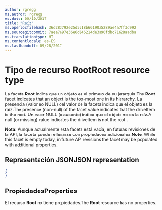 ```yaml
---
author: rgregg
ms.author: rgregg
ms.date: 09/10/2017
title: "Raíz"
ms.openlocfilehash: 36d283792e25d5718b66190a5289ae4a7ff3d992
ms.sourcegitcommit: 7aea7a97e36e6d146214de3a90fdbc71628aadba
ms.translationtype: HT
ms.contentlocale: es-ES
ms.lasthandoff: 09/28/2017
---
```

# <a name="root-resource-type"></a><span data-ttu-id="65206-102">Tipo de recurso Root</span><span class="sxs-lookup"><span data-stu-id="65206-102">Root resource type</span></span>

<span data-ttu-id="65206-103">La faceta **Root** indica que un objeto es el primero de su jerarquía.</span><span class="sxs-lookup"><span data-stu-id="65206-103">The **Root** facet indicates that an object is the top-most one in its hierarchy.</span></span>
<span data-ttu-id="65206-104">La presencia (valor no NULL) del valor de la faceta indica que el objeto es la raíz.</span><span class="sxs-lookup"><span data-stu-id="65206-104">The presence (non-null) of the facet value indicates that the driveItem is the root.</span></span>
<span data-ttu-id="65206-105">Un valor NULL (o ausente) indica que el objeto no es la raíz.</span><span class="sxs-lookup"><span data-stu-id="65206-105">A null (or missing) value indicates the driveItem is not the root..</span></span>

<span data-ttu-id="65206-106">**Nota**: Aunque actualmente esta faceta está vacía, en futuras revisiones de la API, la faceta puede rellenarse con propiedades adicionales.</span><span class="sxs-lookup"><span data-stu-id="65206-106">**Note**: While this facet is empty today, in future API revisions the facet may be populated with additional properties.</span></span>

## <a name="json-representation"></a><span data-ttu-id="65206-107">Representación JSON</span><span class="sxs-lookup"><span data-stu-id="65206-107">JSON representation</span></span>

<!-- { "blockType": "resource", "@type": "microsoft.graph.root" } -->

```json
{
}
```

## <a name="properties"></a><span data-ttu-id="65206-108">Propiedades</span><span class="sxs-lookup"><span data-stu-id="65206-108">Properties</span></span>

<span data-ttu-id="65206-109">El recurso **Root** no tiene propiedades.</span><span class="sxs-lookup"><span data-stu-id="65206-109">The **Root** resource has no properties.</span></span>


<!-- {
  "type": "#page.annotation",
  "section": "documentation",
  "tocPath": "Facets/Root"
} -->
